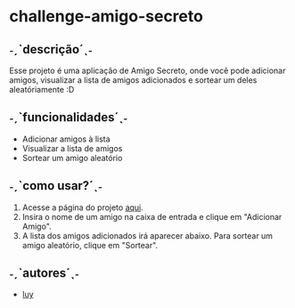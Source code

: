 # challenge-amigo-secreto

## ˗ˏˋdescrição´ˎ˗
Esse projeto é uma aplicação de Amigo Secreto, onde você pode adicionar amigos, visualizar a lista de amigos adicionados e sortear um deles aleatóriamente :D

## ˗ˏˋfuncionalidades´ˎ˗
- Adicionar amigos à lista
- Visualizar a lista de amigos
- Sortear um amigo aleatório

## ˗ˏˋcomo usar?´ˎ˗
1. Acesse a página do projeto [aqui](link_do_projeto).
2. Insira o nome de um amigo na caixa de entrada e clique em "Adicionar Amigo".
3. A lista dos amigos adicionados irá aparecer abaixo. Para sortear um amigo aleatório, clique em "Sortear".

## ˗ˏˋautores´ˎ˗
- [luy](https://github.com/luyaragao/)

